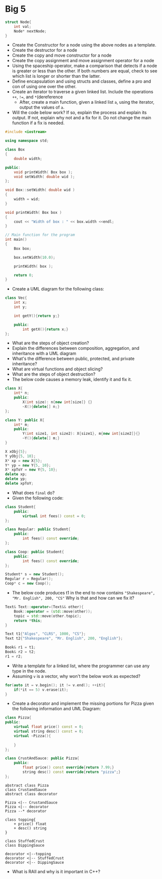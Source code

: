 # Big 5
```cpp
struct Node{
	int val;
	Node* nextNode;
}
```
- Create the Constructor for a node using the above nodes as a template.
- Create the destructor for a node
- Create the copy and move constructor for a node
- Create the copy assignment and move assignment operator for a node
- Using the spaceship operator, make a comparison that detects if a node is greater or less than the other. If both numbers are equal, check to see which list is longer or shorter than the latter.
- Define encapsulation and using structs and classes, define a pro and con of using one over the other.
- Create an iterator to traverse a given linked list. Include the operations `++`, `!=`, and `*`(dereference
	- After, create a main function, given a linked list `a`, using the iterator, output the values of `a`.
- Will the code below work? If so, explain the process and explain its output. If not, explain why not and a fix for it. Do not change the main function if a fix is needed.
```cpp
#include <iostream>

using namespace std;

class Box
{
    double width;

public:
    void printWidth( Box box );
    void setWidth( double wid );
};

void Box::setWidth( double wid )
{
    width = wid;
}

void printWidth( Box box )
{
    cout << "Width of box : " << box.width <<endl;
}

// Main function for the program
int main()
{
    Box box;

    box.setWidth(10.0);

    printWidth( box );

    return 0;
}
```
- Create a UML diagram for the following class:
```cpp
class Vec{
	int x;
	int y;

	int getY(){return y;}

	public:
		int getX(){return x;}
};
```
- What are the steps of object creation?
- Explain the differences between composition, aggregation, and inheritance with a UML diagram
- What's the difference between public, protected, and private inheritance?
- What are virtual functions and object slicing?
- What are the steps of object destruction?
- The below code causes a memory leak, identify it and fix it.
```cpp
class X{
	int* n;
	public:
		X(int size): n{new int[size]} {}
		~X(){delete[] n;}
};

class Y: public X{
	int* m;
	public:
		Y(int size1, int size2): X{size1}, m{new int[size2]}{}
		~Y(){delete[] m;}
}

X xObj{5};
Y yObj{5, 10};
X* xp = new X{5};
Y* yp = new Y{5, 10};
X* xpToY = new Y{5, 10};
delete xp;
delete yp;
delete xpToY;
```
- What does `final` do?
- Given the following code:
```cpp
class Student{
	public:
		virtual int fees() const = 0;
};

class Regular: public Student{
	public:
		int fees() const override;
};

class Coop: public Student{
	public:
		int fees() const override;
};

Student* s = new Student();
Regular r = Regular();
Coop* c = new Coop();
```
- The below code produces t1 in the end to now contains `"Shakespeare", "Mr. English", 200, "CS"` Why is that and how can we fix it?
```cpp
Text& Text::operator=(Text&& other){
	Book::operator = (std::move(other));
	topic = std::move(other.topic);
	return *this;
}

Text t1{"Algos", "CLRS", 1000, "CS"};
Text t2{"Shakespeare", "Mr. English", 200, "English"};

Book& r1 = t1;
Book& r2 = t2;
r1 = r2;
```
- Write a template for a linked list, where the programmer can use any type in the node.
- Assuming `v` is a vector, why won't the below work as expected?
```cpp
for(auto it = v.begin(); it != v.end(); ++it){
	if(*it == 5) v.erase(it);
}
```
- Create a decorator and implement the missing portions for Pizza given the following information and UML Diagram:
```cpp
class Pizza{
public:
	virtual float price() const = 0;
	virtual string desc() const = 0;
	virtual ~Pizza(){
		
	}
};

class CrustAndSauce: public Pizza{
	public:
		float price() const override{return 7.99;}
		string desc() const override{return "pizza";}
};
```

```plantuml
abstract class Pizza
class CrustandSauce
abstract class decorator

Pizza <|-- CrustandSauce
Pizza <|-- decorator
Pizza --* decorator

class topping{
	+ price() float
	+ desc() string
}

class StuffedCrust
class DippingSauce

decorator <|--topping
decorator <|-- StuffedCrust
decorator <|-- DippingSauce

```
- What is RAII and why is it important in C++?